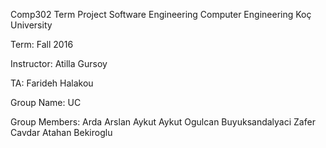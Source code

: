 Comp302 Term Project Software Engineering
Computer Engineering Koç University 

Term: Fall 2016

Instructor: Atilla Gursoy

TA: Farideh Halakou

Group Name: UC

Group Members:
Arda Arslan
Aykut Aykut
Ogulcan Buyuksandalyaci
Zafer Cavdar
Atahan Bekiroglu

